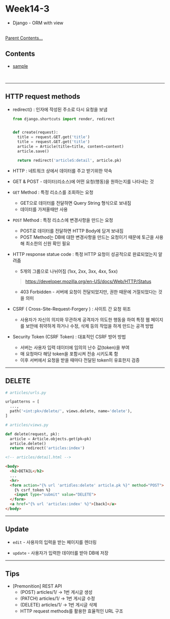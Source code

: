 # Week14-3

-   Django - ORM with view


<link rel="stylesheet" href="../../assets/stylesheets/my_style.css">

<br>[Parent Contents...](../../README.md/#til-today-i-learned)


## Contents
- [sample](#sample)

<br>


-----


## HTTP request methods

- redirect() : 인자에 작성된 주소로 다시 요청을 보냄
  ```py
  from django.shortcuts import render, redirect


  def create(request):
    title = request.GET.get('title')
    title = request.GET.get('title')
    article = Article(title=title, content=content)
    article.save()

    return redirect('articleS:detail', article.pk)
  ```

- HTTP : 네트워크 상에서 데이터를 주고 받기위한 약속

- GET & POST - 데이터(리소스)에 어떤 요청(행동)을 원하는지를 나타내는 것

- `GET` Method : 특정 리소스를 조회하는 요청
  + GET으로 데이터를 전달하면 <span>Query String</span> 형식으로 보내짐
  + 데이터를 가져올때만 사용

- `POST` Method : 특정 리소스에 변경사항을 만드는 요청
  + POST로 데이터를 전달하면 <span>HTTP Body</span>에 담겨 보내짐
  + POST Method는 DB에 대한 변경사항을 만드는 요청이기 때문에 토근을 사용해 최소한의 신원 확인 필요

- HTTP response statue code : 특정 HTTP 요청이 성공적으로 완료되었는지 알려줌
  + 5개의 그룹으로 나뉘어짐 (1xx, 2xx, 3xx, 4xx, 5xx)
  >https://developer.mozilla.org/en-US/docs/Web/HTTP/Status
  + 403 Forbidden - 서버에 요청이 전달되었지만, 권한 때문에 거절되었다는 것을 의미

- CSRF ( Cross-Site-Request-Forgery ) : 사이트 간 요청 위조
  + 사용자가 자신의 의지와 무관하게 공격자가 의도한 행동을 하여 특정 웹 페이지를 보안에 취약하게 하거나 수정, 삭제 등의 작업을 하게 만드는 공격 방법

- Security Token (CSRF Token) : 대표적인 CSRF 방어 방법
  + 서버는 사용자 입력 데이터에 임의의 난수 값(token)을 부여
  + 매 요청마다 해당 token을 포함시켜 전송 시키도록 함
  + 이후 서버에서 요청을 받을 때마다 전달된 token이 유효한지 검증


-----


## DELETE

```py
# articles/urls.py

urlpatterns = [
  ...,
  path('<int:pk>/delete/', views.delete, name='delete'),
]
```
```py
# articles/views.py

def delete(request, pk):
  article = Article.objects.get(pk=pk)
  article.delete()
  return redirect('articles:index')
```
```html
<!-- articles/detail.html -->

<body>
  <h2>DETAIL</h2>
  ...
  <hr>
  <form action="{% url 'artidles:delete' article.pk %}" method="POST">
    {% csrf_token %}
    <input type="submit" value="DELETE">
  </form>
  <a href="{% url 'articles:index' %}">[back]</a>
</body>
```


-----


## Update

- `edit` - 사용자의 입력을 받는 페이지를 렌더링

- `update` - 사용자가 입력한 데이터를 받아 DB에 저장


-----


## Tips

- [Premonition] REST API
  + (POST) articles/1/  ->  1번 게시글 생성
  + (PATCH) articles/1/  ->  1번 게시글 수정
  + (DELETE) articles/1/  ->  1번 게시글 삭제
  + HTTP request methods를 활용한 효율적인 URL 구조